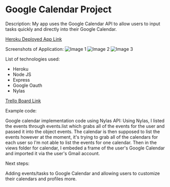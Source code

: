 # Google Calendar Project

Description:
My app uses the Google Calendar API to allow users to input tasks quickly and directly into their Google Calendar.

[Heroku Deployed App Link](https://hanibee-calendarproject.herokuapp.com/)

Screenshots of Application:
![Image 1](../images/screenshot1.png)
![Image 2](../images/screenshot2.png)
![Image 3](../images/screenshot3.png)

List of technologies used:
- Heroku
- Node JS
- Express
- Google Oauth
- Nylas

[Trello Board Link](https://trello.com/b/rx0EbeGB/unit2project)

Example code: 

Google calendar implementation code using Nylas API:
Using Nylas, I listed the events through events.list which grabs all of the events for the user and passed it into the object events. The calendar is then supposed to list the events however at the moment, it's trying to grab all of the calendars for each user so I'm not able to list the events for one calendar. Then in the views folder for calendar, I embeded a frame of the user's Google Calendar and imported it via the user's Gmail account.

Next steps:

Adding events/tasks to Google Calendar and allowing users to customize their calendars and profiles more.


